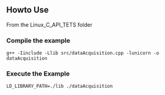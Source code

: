 ## Howto Use

From the Linux_C_API_TETS folder

### Compile the example  

`g++ -Iinclude -Llib src/dataAcquisition.cpp -lunicorn -o dataAcquisition`

### Execute the Example
`LD_LIBRARY_PATH=./lib ./dataAcquisition`
